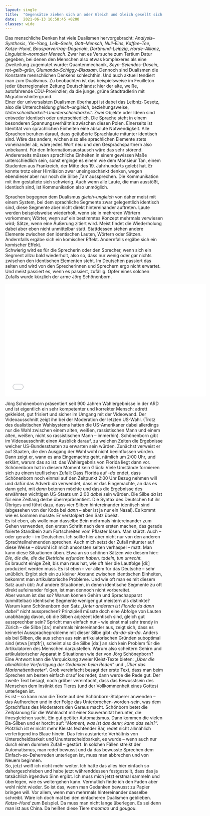 ```yaml
---
layout: single
title:  "Gegensätze ziehen sich an oder Gleich und Gleich gesellt sich gern"
date:   2021-06-13 16:58:45 +0200
classes: wide
---
```


Das menschliche Denken hat viele Dualismen hervorgebracht: *Analysis–Synthesis*, *Yin–Yang*, *Leib–Seele*, *Gott–Mensch*, *Null–Eins*, *Kaffee–Tee*, *Katze–Hund*,  *Bausparvertrag–Dogecoin*, *Dortmund–Leipzig*, *Horde–Allianz*, *Linguist:in–normaler Mensch*. Zwar hat es Versuche zum Tertium Datur gegeben, bei denen den Menschen also etwas komplexeres als eine Zweiteilung zugemutet wurde: Quantenmechanik, *Seyn–Seiendes–Dasein*, *rot–gelb–grün*, *Glumanda–Schiggy–Bisasam*. Dennoch sind Dualismen die Konstante menschlichen Denkens schlechthin. Und auch aktuell tendiert man zum Dualismus. Zu beobachten ist das beispielsweise im Feuilleton jeder überregionalen Zeitung Deutschlands: hier der alte, weiße, autofahrende CDU-Provinzler; da die junge, grüne Stadtradlerin mit Migrationshintergrund.<br> 
Einer der universalsten Dualismen überhaupt ist dabei das Leibniz-Gesetz, also die Unterscheidung *gleich–ungleich*, beziehungsweise, *Unterscheidbarkeit–Ununterscheidbarkeit*. Zwei Objekte oder Ideen sind entweder identisch oder unterschiedlich. Die Sprache steht in einem besonderen Spannungsverhältnis zwischen diesen Polen. Einerseits ist Identität von sprachlichen Einheiten eine absolute Notwendigkeit. Alle Sprachen beruhen darauf, dass geäußerte Sprachlaute mitunter identisch sind. Wäre das anders, wichen also alle sprachlichen Elemente stets voneinander ab, wäre jedes Wort neu und den Gesprächspartnern also unbekannt. Für den Informationsaustausch wäre das sehr störend. Andererseits müssen sprachliche Einheiten in einem gewissen Maße unterschiedlich sein, sonst erginge es einem wie dem Monsieur Tan, einem Studenten aus Frankreich, der Mitte des 19. Jahrhunderts gelebt hat. Er konnte trotz einer Hirnläsion zwar uneingeschänkt denken, wegen ebendieser aber nur noch die Silbe ‚Tan‘ aussprechen. Die Kommunikation mit ihm gestaltete sich schwierig. Auch wenn alle Laute, die man ausstößt, identisch sind, ist Kommunikation also unmöglich. 

Sprachen begegnen dem Dualismus *gleich–ungleich* von daher meist mit einem System, bei dem sprachliche Segmente zwar gelegentlich identisch sind, diese Segmente aber nicht direkt hintereinander auftreten. Laute werden beispielsweise wiederholt, wenn sie in mehreren Wörtern vorkommen; Wörter, wenn auf ein bestimmtes Konzept mehrmals verwiesen wird; Sätze, wenn eine Äußerung zitiert wird. Meist findet die Wiederholung dabei aber eben nicht unmittelbar statt. Stattdessen stehen andere Elemente zwischen den identischen Lauten, Wörtern oder Sätzen. Andernfalls ergäbe sich ein komischer Effekt. Andernfalls ergäbe sich ein komischer Effekt. <br>
Schwierig wird es für die Sprecherin oder den Sprecher, wenn sich ein Segment allzu bald wiederholt, also so, dass nur wenig oder gar nichts zwischen den identischen Elementen steht. Im Deutschen passiert das selten und wird von den Sprecherinnen und Sprechern ergo nicht erwartet. Und meist passiert es, wenn es passiert, zufällig. Opfer eines solchen Zufalls wurde kürzlich der arme Jörg Schönenborn. <br>

<iframe width="640" height="360" src="/grammatik-des-deutschen/assets/videos/florida.mov" frameborder="0" allowfullscreen></iframe> 

Jörg Schönenborn präsentiert seit 900 Jahren Wahlergebnisse in der ARD und ist eigentlich ein sehr kompetenter und korrekter Mensch: adrett gekleidet, gut frisiert und sicher im Umgang mit der Videowand. Der Videoausschnitt zeigt ihn bei der Moderation der letzten US-Wahl. (Trotz des dualistischen Wahlsystems hatten die US-Amerikaner dabei allerdings nur die Wahl zwischen einem alten, weißen, rassistischen Mann und einem alten, weißen, nicht so rassistischen Mann – immerhin). Schönenborn gibt im Videoausschnitt einen Ausblick darauf, zu welchen Zeiten die Ergebnisse welcher US-Bundesstaaten zu erwarten sein würden. Zunächst verweist er auf Staaten, die den Ausgang der Wahl wohl nicht beeinflussen würden. Dann zeigt er, wann es ans Eingemachte geht, nämlich um 2:00 Uhr, und erklärt, warum das so ist: das Wahlergebnis von Florida liegt dann vor. <br>
Schönenborn hat in diesem Moment kein Glück: Viele Umstände formieren sich zu einem teuflischen Zufall: Dass Florida auf *-da* endet, dass Schönenborn noch einmal auf den Zeitpunkt 2:00 Uhr Bezug nehmen will und dafür das Adverb *da* verwendet, dass er das Eingemachte, an das es dann geht, mit *dann* betonen möchte und dass die Ergebnisse des erwähnten wichtigen US-Staats um 2:00 *dabei* sein würden. Die Silbe *da* ist für eine Zeitlang derbe überrepräsentiert. Die Syntax des Deutschen tut ihr Übriges und führt dazu, dass vier Silben hintereinander identisch sind (abgesehen von der Koda bei *dann* – aber ist ja nur ein Nasal). Es kommt wie es kommen musste: Er verstolpert den Satz übelst.<br>
Es ist eben, als wolle man dasselbe Bein mehrmals hintereinander zum Gehen verwenden, den ersten Schritt nach dem ersten machen, das gerade fixierte Standbein zum Fortschreiten vom Pflaster lösen. Man stürzt. Auch – oder gerade – im Deutschen. Ich sollte hier aber nicht nur von den anderen Sprachteilnehmenden sprechen. Auch mich setzt der Zufall mitunter auf diese Weise – obwohl ich mich ansonsten selten verhaspel – matt. Man kann diese Situationen üben. Etwa an so schönen Sätzen wie diesem hier: <br>
*Die, die die, die die Dietriche erfunden haben, tadeln, tun unrecht.* <br>
Es braucht einige Zeit, bis man raus hat, wie oft hier die Lautfolge [diː] produziert werden muss. Es ist eben – vor allem für das Deutsche – sehr unüblich. Ergibt sich ein zu kleiner Abstand zwischen identischen Einheiten, bekommt man artikulatorische Probleme. Und wie oft man es mit diesem Satz auch übt: Auf andere Situationen, in denen identische Segmente zu oft direkt aufeinander folgen, ist man dennoch nicht vorbereitet.<br>
Aber warum ist das so? Warum können Gehirn und Sprachapparat (unmittelbar) identische Segmente weniger gut meistern als distinkte? Warum kann Schönenborn den Satz „*Unter anderem ist Florida da dann dabei*“ nicht aussprechen? Prinzipiell müsste doch eine Abfolge von Lauten unabhängig davon, ob die Silben adjezent identisch sind, gleich gut aussprechbar sein? Spricht man einfach nur – wie einst mal sehr trendy in Zürich – die Silbe [daː] mehrmals hintereinander aus, zeigt sich, dass es keinerlei Ausspracheprobleme mit dieser Silbe gibt: *da-da-da-da*. Anders als bei Silben, die aus schon aus rein artikulatorischen Gründen suboptimal sind (etwa [mtp͡fr]), scheint also die Silbe [daː] an sich kein Problem für die Artikulatoren des Menschen darzustellen. Warum also scheitern Gehirn und artikulatorischer Apparat in Situationen wie der von Jörg Schönenborn? <br>Eine Antwort kann die Verquickung zweier Kleist-Texte bieten: „*Über die allmähliche Verfertigung der Gedanken beim Reden*“ und „*Über das Marionettentheater*“. Grob vereinfacht besagt der erste Text, dass man beim Sprechen am besten einfach drauf los redet; dann werde die Rede gut. Der zweite Text besagt, noch gröber vereinfacht, dass das Bewusstsein des Menschen dem Instinkt des Tieres (und der Vollkommenheit eines Gottes) unterlegen ist.<br> 
Es ist – so kann man die Texte auf den Schönborn-Stolperer anwenden – das Aufhorchen und in der Folge das Unterbrochen-worden-sein, was dem Sprachfluss des Moderators den Garaus macht. Schönborn betet die Zeitplanung für die Wahlnacht mit einer Souveränität herunter, die ihresgleichen sucht. Ein gut geölter Automatismus. Dann kommen die vielen Da-Silben und er horcht auf: “*Moment, was ist das denn; kann das sein?*“. Plötzlich ist er nicht mehr Kleists fechtender Bär, redet nicht allmählich verfertigend ins Blaue hinein. Das fein austarierte Verhältnis von Unterscheidbarkeit und Ununterscheidbarkeit, es wurde – wenn auch nur durch einen dummen Zufall – gestört. In solchen Fällen streikt der Automatismus, man redet bewusst und da das bewusste Sprechen dem Einfach-so-Daherreden unterlegen ist, muss man abbrechen und von Neuem beginnen. <br>
So, jetzt weiß ich nicht mehr weiter. Ich hatte das alles hier einfach so dahergeschrieben und habe jetzt währenddessen festgestellt, dass das ja tatsächlich irgendwo Sinn ergibt. Ich muss mich jetzt erstmal sammeln und überlegen, wie es weitergehen kann. Vermutlich finde ich den Faden aber wohl nicht wieder. So ist das, wenn man Gedanken bewusst zu Papier bringen will. Vor allem, wenn man mehrmals hintereinander dasselbe schreibt. Wäre ich doch mal bei den einfacheren Dualismen geblieben. *Katze–Hund* zum Beispiel. Da muss man nicht lange überlegen. Es sei denn man ist aus China. Da heißen diese Tiere *maomao* und *gougou*.
